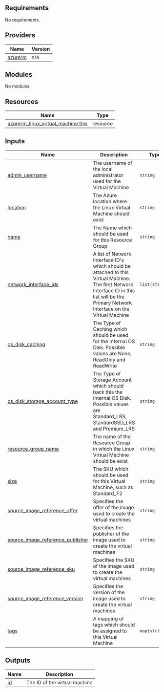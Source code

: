 <!-- BEGIN_TF_DOCS -->
## Requirements

No requirements.

## Providers

| Name | Version |
|------|---------|
| <a name="provider_azurerm"></a> [azurerm](#provider\_azurerm) | n/a |

## Modules

No modules.

## Resources

| Name | Type |
|------|------|
| [azurerm_linux_virtual_machine.this](https://registry.terraform.io/providers/hashicorp/azurerm/latest/docs/resources/linux_virtual_machine) | resource |

## Inputs

| Name | Description | Type | Default | Required |
|------|-------------|------|---------|:--------:|
| <a name="input_admin_username"></a> [admin\_username](#input\_admin\_username) | The username of the local administrator used for the Virtual Machine | `string` | n/a | yes |
| <a name="input_location"></a> [location](#input\_location) | The Azure location where the Linux Virtual Machine should exist | `string` | n/a | yes |
| <a name="input_name"></a> [name](#input\_name) | The Name which should be used for this Resource Group | `string` | n/a | yes |
| <a name="input_network_interface_ids"></a> [network\_interface\_ids](#input\_network\_interface\_ids) | A list of Network Interface ID's which should be attached to this Virtual Machine. The first Network Interface ID in this list will be the Primary Network Interface on the Virtual Machine | `list(string)` | n/a | yes |
| <a name="input_os_disk_caching"></a> [os\_disk\_caching](#input\_os\_disk\_caching) | The Type of Caching which should be used for the Internal OS Disk. Possible values are None, ReadOnly and ReadWrite | `string` | `"ReadWrite"` | no |
| <a name="input_os_disk_storage_account_type"></a> [os\_disk\_storage\_account\_type](#input\_os\_disk\_storage\_account\_type) | The Type of Storage Account which should back this the Internal OS Disk. Possible values are Standard\_LRS, StandardSSD\_LRS and Premium\_LRS | `string` | `"StandardSSD_LRS"` | no |
| <a name="input_resource_group_name"></a> [resource\_group\_name](#input\_resource\_group\_name) | The name of the Resource Group in which the Linux Virtual Machine should be exist | `string` | n/a | yes |
| <a name="input_size"></a> [size](#input\_size) | The SKU which should be used for this Virtual Machine, such as Standard\_F2 | `string` | n/a | yes |
| <a name="input_source_image_reference_offer"></a> [source\_image\_reference\_offer](#input\_source\_image\_reference\_offer) | Specifies the offer of the image used to create the virtual machines | `string` | `"0001-com-ubuntu-server-focal"` | no |
| <a name="input_source_image_reference_publisher"></a> [source\_image\_reference\_publisher](#input\_source\_image\_reference\_publisher) | Specifies the publisher of the image used to create the virtual machines | `string` | `"Canonical"` | no |
| <a name="input_source_image_reference_sku"></a> [source\_image\_reference\_sku](#input\_source\_image\_reference\_sku) | Specifies the SKU of the image used to create the virtual machines | `string` | `"20_04-lts-gen2"` | no |
| <a name="input_source_image_reference_version"></a> [source\_image\_reference\_version](#input\_source\_image\_reference\_version) | Specifies the version of the image used to create the virtual machines | `string` | `"latest"` | no |
| <a name="input_tags"></a> [tags](#input\_tags) | A mapping of tags which should be assigned to this Virtual Machine | `map(string)` | `null` | no |

## Outputs

| Name | Description |
|------|-------------|
| <a name="output_id"></a> [id](#output\_id) | The ID of the virtual machine |
<!-- END_TF_DOCS -->